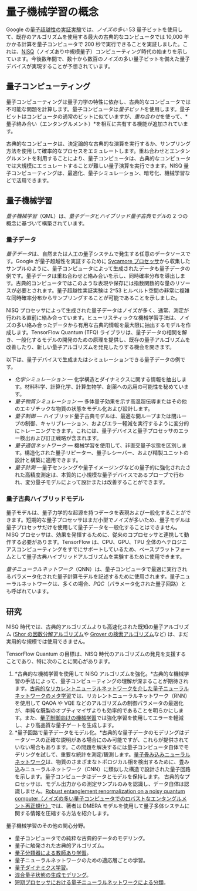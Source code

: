 # 量子機械学習の概念

Google の<a href="https://ai.googleblog.com/2019/10/quantum-supremacy-using-programmable.html" class="external">量子超越性の実証実験</a>では、*ノイズの多い* 53 量子ビットを使用して、既存のアルゴリズムを使用する最大の古典的なコンピュータでは 10,000 年かかる計算を量子コンピュータで 200 秒で実行できることを実証しました。これは、<a href="https://quantum-journal.org/papers/q-2018-08-06-79/" class="external">NISQ</a>（ノイズあり中規模量子）コンピューティング時代の始まりを示しています。今後数年間で、数十から数百のノイズの多い量子ビットを備えた量子デバイスが実現することが予想されています。

## 量子コンピューティング

量子コンピューティングは量子力学の特性に依存し、古典的なコンピュータでは不可能な問題を計算します。量子コンピュータは*量子ビット*を使用します。量子ビットはコンピュータの通常のビットに似ていますが、*重ね合わせ*を使って、*量子絡み合い（エンタングルメント）*を相互に共有する機能が追加されています。

古典的なコンピュータは、決定論的な古典的な演算を実行するか、サンプリング方法を使用して確率的なプロセスをエミュレートします。重ね合わせとエンタングルメントを利用することにより、量子コンピュータは、古典的なコンピュータでは大規模にエミュレートすることが難しい量子演算を実行できます。NISQ 量子コンピューティングは、最適化、量子シミュレーション、暗号化、機械学習などで活用できます。

## 量子機械学習

*量子機械学習*（QML）は、*量子データ*と*ハイブリッド量子古典モデル*の 2 つの概念に基づいて構築されています。

### 量子データ

*量子データ*は、自然または人工の量子システムで発生する任意のデータソースです。Google が量子超越性を実証するために <a href="https://www.nature.com/articles/s41586-019-1666-5" class="external">Sycamore プロセッサ</a>から収集したサンプルのように、量子コンピュータによって生成されたデータも量子データの例です。量子データは重ね合わせと絡み合いを示し、同時確率分布を導出します。古典的コンピュータではこのような表現や保存には指数関数的な量のリソースが必要とされます。量子超越性実証実験は 2^53 ヒルベルト空間の非常に複雑な同時確率分布からサンプリングすることが可能であることを示しました。

NISQ プロセッサによって生成された量子データはノイズが多く、通常、測定が行われる直前に絡み合っています。ヒューリスティックな機械学習手法は、ノイズの多い絡み合ったデータから有用な古典的情報を最大限に抽出するモデルを作成します。TensorFlow Quantum (TFQ) ライブラリは、量子データの相関を解き、一般化するモデルの開発のための原理を提供し、既存の量子アルゴリズムを改善したり、新しい量子アルゴリズムを発見したりする機会を開きます。

以下は、量子デバイスで生成またはシミュレーションできる量子データの例です。

- *化学シミュレーション* — 化学構造とダイナミクスに関する情報を抽出します。材料科学、計算化学、計算生物学、創薬への応用の可能性を秘めています。
- *量子物質シミュレーション* — 多体量子効果を示す高温超伝導またはその他のエキゾチックな物質の状態をモデル化および設計します。
- *量子制御* — ハイブリッド量子古典モデルは、最適な開ループまたは閉ループの制御、キャリブレーション、およびエラー軽減を実行するように変分的にトレーニングできます。これには、量子デバイスと量子プロセッサのエラー検出および訂正戦略が含まれます。
- *量子通信ネットワーク* — 機械学習を使用して、非直交量子状態を区別します。構造化された量子リピーター、量子レシーバー、および精製ユニットの設計と構築に適用できます。
- *量子計測* —量子センシングや量子イメージングなどの量子的に強化されたされた高精度測定は、本質的に小規模な量子デバイスであるプローブで行われ、変分量子モデルによって設計または改善することができます。

### 量子古典ハイブリッドモデル

量子モデルは、量子力学的な起源を持つデータを表現および一般化することができます。短期的な量子プロセッサはまだ小型でノイズが多いため、量子モデルは量子プロセッサだけを使用して量子データを一般化することはできません。NISQ プロセッサは、効果を発揮するために、従来のコプロセッサと連携して動作する必要があります。TensorFlow は、CPU、GPU、TPU 全体のヘテロジニアスコンピューティングをすでにサポートしているため、ベースプラットフォームとして量子古典ハイブリッドアルゴリズムを実験するために使用できます。

*量子ニューラルネットワーク*（QNN）は、量子コンピュータで最適に実行されるパラメータ化された量子計算モデルを記述するために使用されます。量子ニューラルネットワークは、多くの場合、*PQC*（パラメータ化された量子回路）とも呼ばれています。

## 研究

NISQ 時代では、古典的アルゴリズムよりも高速化された既知の量子アルゴリズム (<a href="https://arxiv.org/abs/quant-ph/9508027" class="external">Shor の因数分解アルゴリズム</a>や <a href="https://arxiv.org/abs/quant-ph/9605043" class="external">Grover の検索アルゴリズム</a>など) は、まだ実用的な規模では使用できません。

TensorFlow Quantum の目標は、NISQ 時代のアルゴリズムの発見を支援することであり、特に次のことに関心があります。

1. *古典的な機械学習を使用して NISQ アルゴリズムを強化。*古典的な機械学習の手法によって、量子コンピューティングの理解が深まることが期待されます。<a href="https://arxiv.org/abs/1907.05415" class="external">古典的なリカレントニューラルネットワークを介した量子ニューラルネットワークのメタ学習</a>では、リカレントニューラルネットワーク（RNN）を使用して QAOA や VQE などのアルゴリズムの制御パラメータの最適化が、単純な既製のオプティマイザよりも効率的であることを明らかにします。また、<a href="https://www.nature.com/articles/s41534-019-0141-3" class="external">量子制御向けの機械学習</a>では強化学習を使用してエラーを軽減し、より高品質な量子ゲートを生成します。
2. *量子回路で量子データをモデル化。*古典的な量子データのモデリングはデータソースの正確な説明がある場合にのみ可能ですが、これらが提供されていない場合もあります。この問題を解決するには量子コンピュータ自体でモデリングを試して、重要な統計を測定/観測します。<a href="https://www.nature.com/articles/s41567-019-0648-8" class="external">量子畳み込みニューラルネットワーク</a>は、物質のさまざまなトポロジカル相を検出するために、畳み込みニューラルネットワーク（CNN）に類似した構造で設計された量子回路を示します。量子コンピュータはデータとモデルを保持します。 古典的なプロセッサは、モデル出力からの測定サンプルのみを認識し、データ自体は認識しません。<a href="https://arxiv.org/abs/1711.07500" class="external">Robust entanglement renormalization on a noisy quantum computer（ノイズの多い量子コンピュータでのロバストなエンタングルメント再正規化）</a>では、著者は DMERA モデルを使用して量子多体システムに関する情報を圧縮する方法を紹介します。

量子機械学習のその他の関心分野。

- 量子コンピュータでの純粋な古典的データのモデリング。
- 量子に触発された古典的アルゴリズム。
- <a href="https://arxiv.org/abs/1810.03787" class="external">量子分類器による教師あり学習</a>。
- 量子ニューラルネットワークのための適応層ごとの学習。
- <a href="https://arxiv.org/abs/1909.12264" class="external">量子ダイナミクス学習</a>。
- <a href="https://arxiv.org/abs/1910.02071" class="external">混合量子状態の生成モデリング</a>。
- <a href="https://arxiv.org/abs/1802.06002" class="external">短期プロセッサにおける量子ニューラルネットワークによる分類</a>。
